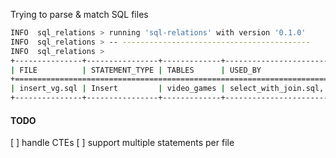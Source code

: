 Trying to parse & match SQL files

```bash
INFO  sql_relations > running 'sql-relations' with version '0.1.0'
INFO  sql_relations > -- ------------------------------------------
INFO  sql_relations >
+---------------+----------------+-------------+--------------------------------------------+
| FILE          | STATEMENT_TYPE | TABLES      | USED_BY                                    |
+===========================================================================================+
| insert_vg.sql | Insert         | video_games | select_with_join.sql, select_with_cols.sql |
+---------------+----------------+-------------+--------------------------------------------+
```

#### TODO
[ ] handle CTEs
[ ] support multiple statements per file